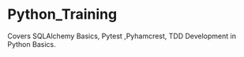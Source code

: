 # Python_Training


Covers SQLAlchemy Basics, Pytest ,Pyhamcrest, TDD Development in Python Basics. 
